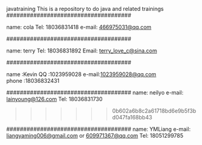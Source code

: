 javatraining
This is a repository to do java and related trainings
#####################################

name:	cola 
Tel:	18036831418
e-mail:	466975031@qq.com


#####################################

name:	terry
Tel:	18036831892
Email:	terry_love_c@sina.com


#####################################

name  :Kevin
QQ    :1023959028
e-mail:1023959028@qq.com	
phone :18036832431


#####################################
name:  	neilyo
e-mail: lainyoung@126.com
Tel:  	18036831730
>>>>>>> 0b602a6b8c2a61718bd6e9b5f3bd047fa168bb43

#####################################
name: 	YMLiang
e-mail: liangyaming006@gmail.com or 609971367@qq.com
Tel: 	18051299785

